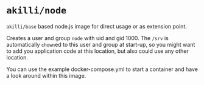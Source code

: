 # `akilli/node`

`akilli/base` based node.js image for direct usage or as extension point.

Creates a user and group `node` with uid and gid 1000. The `/srv` is automatically `chown`ed to this user and group at start-up, so you might want to add you application code at this location, but also could use any other location.

You can use the example docker-compose.yml to start a container and have a look around within this image.
